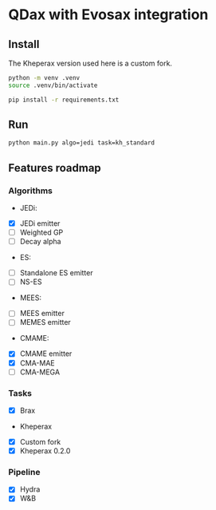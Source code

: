 # QDax with Evosax integration

## Install
The Kheperax version used here is a custom fork.

```bash
python -m venv .venv
source .venv/bin/activate

pip install -r requirements.txt
```

## Run

```bash
python main.py algo=jedi task=kh_standard
```  

## Features roadmap

### Algorithms

- JEDi:
- [X] JEDi emitter
- [ ] Weighted GP
- [ ] Decay alpha

- ES:
- [ ] Standalone ES emitter
- [ ] NS-ES

- MEES:
- [ ] MEES emitter
- [ ] MEMES emitter

- CMAME:
- [X] CMAME emitter
- [X] CMA-MAE
- [ ] CMA-MEGA

### Tasks

- [X] Brax
- Kheperax
- [X] Custom fork
- [X] Kheperax 0.2.0

### Pipeline

- [X] Hydra
- [X] W&B
